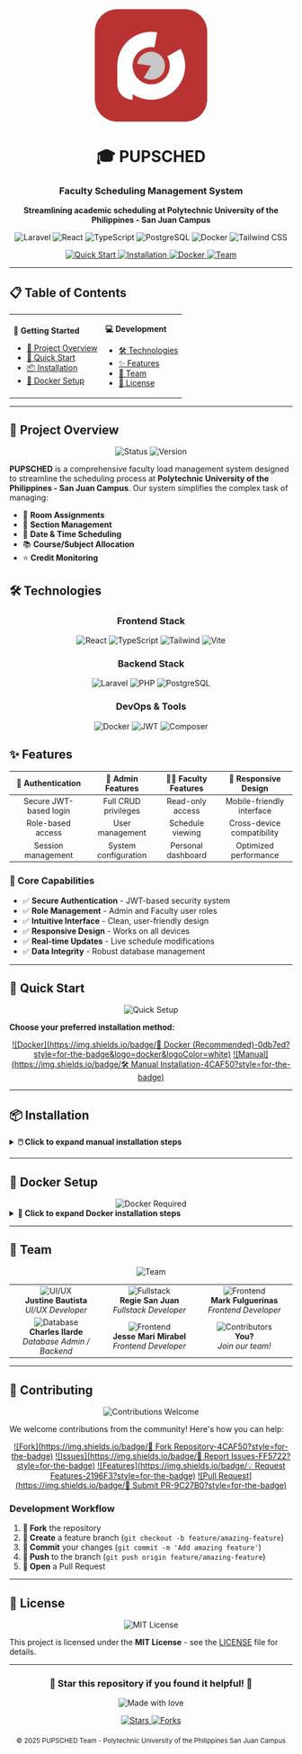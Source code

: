 <div align="center">
  <img src="public/assets/pupsched_logo.png" alt="PUPSCHED Logo" width="200" height="200"/>
  
  # 🎓 PUPSCHED
  ### Faculty Scheduling Management System
  
  <p align="center">
    <strong>Streamlining academic scheduling at Polytechnic University of the Philippines - San Juan Campus</strong>
  </p>

  <!-- Badges -->
  <p align="center">
    <img src="https://img.shields.io/badge/Laravel-FF2D20?style=for-the-badge&logo=laravel&logoColor=white" alt="Laravel">
    <img src="https://img.shields.io/badge/React-20232A?style=for-the-badge&logo=react&logoColor=61DAFB" alt="React">
    <img src="https://img.shields.io/badge/TypeScript-007ACC?style=for-the-badge&logo=typescript&logoColor=white" alt="TypeScript">
    <img src="https://img.shields.io/badge/PostgreSQL-316192?style=for-the-badge&logo=postgresql&logoColor=white" alt="PostgreSQL">
    <img src="https://img.shields.io/badge/Docker-2496ED?style=for-the-badge&logo=docker&logoColor=white" alt="Docker">
    <img src="https://img.shields.io/badge/Tailwind_CSS-38B2AC?style=for-the-badge&logo=tailwind-css&logoColor=white" alt="Tailwind CSS">
  </p>

  <!-- Action Buttons -->
  <p align="center">
    <a href="#-quick-start">
      <img src="https://img.shields.io/badge/🚀 Quick Start-4CAF50?style=for-the-badge" alt="Quick Start">
    </a>
    <a href="#-installation">
      <img src="https://img.shields.io/badge/📦 Installation-2196F3?style=for-the-badge" alt="Installation">
    </a>
    <a href="#-docker-setup">
      <img src="https://img.shields.io/badge/🐳 Docker Setup-0db7ed?style=for-the-badge" alt="Docker">
    </a>
    <a href="#-team">
      <img src="https://img.shields.io/badge/👥 Meet the Team-FF5722?style=for-the-badge" alt="Team">
    </a>
  </p>

</div>

---

## 📋 Table of Contents

<table>
<tr>
<td>

**🎯 Getting Started**
- [📖 Project Overview](#-project-overview)
- [🚀 Quick Start](#-quick-start)
- [📦 Installation](#-installation)
- [🐳 Docker Setup](#-docker-setup)

</td>
<td>

**💻 Development**
- [🛠️ Technologies](#️-technologies)
- [✨ Features](#-features)
- [👥 Team](#-team)
- [📄 License](#-license)

</td>
</tr>
</table>

---

## 📖 Project Overview

<div align="center">
  <img src="https://img.shields.io/badge/Status-Active Development-green?style=flat-square" alt="Status">
  <img src="https://img.shields.io/badge/Version-1.0.0-blue?style=flat-square" alt="Version">
</div>

**PUPSCHED** is a comprehensive faculty load management system designed to streamline the scheduling process at **Polytechnic University of the Philippines - San Juan Campus**. Our system simplifies the complex task of managing:

- 🏫 **Room Assignments**
- 👥 **Section Management** 
- 📅 **Date & Time Scheduling**
- 📚 **Course/Subject Allocation**
- ⭐ **Credit Monitoring**

## 🛠️ Technologies

<div align="center">

### Frontend Stack
<p>
  <img src="https://img.shields.io/badge/React-20232A?style=for-the-badge&logo=react&logoColor=61DAFB" alt="React">
  <img src="https://img.shields.io/badge/TypeScript-007ACC?style=for-the-badge&logo=typescript&logoColor=white" alt="TypeScript">
  <img src="https://img.shields.io/badge/Tailwind_CSS-38B2AC?style=for-the-badge&logo=tailwind-css&logoColor=white" alt="Tailwind">
  <img src="https://img.shields.io/badge/Vite-646CFF?style=for-the-badge&logo=vite&logoColor=white" alt="Vite">
</p>

### Backend Stack  
<p>
  <img src="https://img.shields.io/badge/Laravel-FF2D20?style=for-the-badge&logo=laravel&logoColor=white" alt="Laravel">
  <img src="https://img.shields.io/badge/PHP-777BB4?style=for-the-badge&logo=php&logoColor=white" alt="PHP">
  <img src="https://img.shields.io/badge/PostgreSQL-316192?style=for-the-badge&logo=postgresql&logoColor=white" alt="PostgreSQL">
</p>

### DevOps & Tools
<p>
  <img src="https://img.shields.io/badge/Docker-2496ED?style=for-the-badge&logo=docker&logoColor=white" alt="Docker">
  <img src="https://img.shields.io/badge/JWT-000000?style=for-the-badge&logo=JSON%20web%20tokens&logoColor=white" alt="JWT">
  <img src="https://img.shields.io/badge/Composer-885630?style=for-the-badge&logo=Composer&logoColor=white" alt="Composer">
</p>

</div>

## ✨ Features

<div align="center">

| 🔐 **Authentication** | 👑 **Admin Features** | 👨‍🏫 **Faculty Features** | 📱 **Responsive Design** |
|:---:|:---:|:---:|:---:|
| Secure JWT-based login | Full CRUD privileges | Read-only access | Mobile-friendly interface |
| Role-based access | User management | Schedule viewing | Cross-device compatibility |
| Session management | System configuration | Personal dashboard | Optimized performance |

</div>

### 🎯 Core Capabilities

- ✅ **Secure Authentication** - JWT-based security system
- ✅ **Role Management** - Admin and Faculty user roles  
- ✅ **Intuitive Interface** - Clean, user-friendly design
- ✅ **Responsive Design** - Works on all devices
- ✅ **Real-time Updates** - Live schedule modifications
- ✅ **Data Integrity** - Robust database management

---

## 🚀 Quick Start

<div align="center">
  <img src="https://img.shields.io/badge/⚡ Ready in 5 minutes-FF6B6B?style=for-the-badge" alt="Quick Setup">
</div>

**Choose your preferred installation method:**

<div align="center">

[![Docker](https://img.shields.io/badge/🐳 Docker (Recommended)-0db7ed?style=for-the-badge&logo=docker&logoColor=white)](#-docker-setup)
[![Manual](https://img.shields.io/badge/🛠️ Manual Installation-4CAF50?style=for-the-badge)](#-installation)

</div>

---

## 📦 Installation

<details>
<summary><b>🖱️ Click to expand manual installation steps</b></summary>

### Prerequisites
- **PHP** >= 8.1
- **Node.js** >= 16.x
- **PostgreSQL** >= 13.x
- **Composer**

### Step-by-Step Guide

<table>
<tr><td>

**1️⃣ Clone Repository**
```bash
# HTTPS
git clone https://github.com/1101101011/PUPSCHED.git

# SSH  
git clone git@github.com:1101101011/PUPSCHED.git
```

</td></tr>
<tr><td>

**2️⃣ Navigate to Project**
```bash
cd PUPSCHED
```

</td></tr>
<tr><td>

**3️⃣ Install Dependencies**
```bash
# Frontend dependencies
npm install

# Backend dependencies  
composer install
```

</td></tr>
<tr><td>

**4️⃣ Environment Setup**
```bash
# Copy environment file
cp .env.example .env

# Generate application key
php artisan key:generate
```

</td></tr>
<tr><td>

**5️⃣ Database Configuration**
```bash
# Update .env file with your credentials
DB_USERNAME=your-username
DB_PORT=5432
```

</td></tr>
<tr><td>

**6️⃣ Database Migration**
```bash
# Run migrations
php artisan migrate

# Fresh migration (optional)
php artisan migrate:fresh

# Seed database
php artisan db:seed
```

</td></tr>
<tr><td>

**7️⃣ Start Development Server**
```bash
composer run dev
```

</td></tr>
</table>

<div align="center">
  <img src="https://img.shields.io/badge/🎉 Installation Complete!-4CAF50?style=for-the-badge" alt="Complete">
</div>

</details>

---

## 🐳 Docker Setup

<div align="center">
  <img src="https://img.shields.io/badge/⚠️ Ensure Docker is Installed-FFA726?style=for-the-badge&logo=docker" alt="Docker Required">
</div>

<details>
<summary><b>🐳 Click to expand Docker installation steps</b></summary>

### Quick Docker Deployment

<table>
<tr><td>

**1️⃣ Clone & Navigate**
```bash
git clone https://github.com/1101101011/PUPSCHED.git
cd PUPSCHED
```

</td></tr>
<tr><td>

**2️⃣ Environment Setup**
```bash
cp .env.example .env
```

</td></tr>
<tr><td>

**3️⃣ Configure Database**
```env
DB_CONNECTION=pgsql
DB_HOST=postgresql
DB_PORT=5432
DB_DATABASE=pupsched
DB_USERNAME=your-username
DB_PASSWORD=your-password

VITE_DEV_SERVER_URL=http://localhost:5173

# Postgres service vars
POSTGRES_USER=${DB_USERNAME}
POSTGRES_PASSWORD=${DB_PASSWORD}
POSTGRES_DB=${DB_DATABASE}
```

</td></tr>
<tr><td>

**4️⃣ Build & Start**
```bash
# Build containers
docker compose build

# Start services
docker compose up -d
```

</td></tr>
<tr><td>

**5️⃣ Initialize Application**
```bash
# Generate key
docker exec -it pupsched-app php artisan key:generate

# Setup database
docker exec -it pupsched-app php artisan migrate:fresh --seed
```

</td></tr>
</table>

<div align="center">
  <p>🌐 <strong>Access your application at:</strong></p>
  <a href="http://127.0.0.1:8000">
    <img src="https://img.shields.io/badge/🚀 Launch Application-4CAF50?style=for-the-badge" alt="Launch App">
  </a>
</div>

</details>

---

## 👥 Team

<div align="center">
  <img src="https://img.shields.io/badge/👥 Meet Our Amazing Team-FF5722?style=for-the-badge" alt="Team">
</div>

<table align="center">
<tr>
<td align="center" width="200">
  <img src="https://img.shields.io/badge/🎨 UI/UX-4CAF50?style=for-the-badge" alt="UI/UX"><br>
  <strong>Justine Bautista</strong><br>
  <em>UI/UX Developer</em>
</td>
<td align="center" width="200">
  <img src="https://img.shields.io/badge/⚡ Fullstack-2196F3?style=for-the-badge" alt="Fullstack"><br>
  <strong>Regie San Juan</strong><br>
  <em>Fullstack Developer</em>
</td>
<td align="center" width="200">
  <img src="https://img.shields.io/badge/🎯 Frontend-FF9800?style=for-the-badge" alt="Frontend"><br>
  <strong>Mark Fulguerinas</strong><br>
  <em>Frontend Developer</em>
</td>
</tr>
<tr>
<td align="center" width="200">
  <img src="https://img.shields.io/badge/🗄️ Database-9C27B0?style=for-the-badge" alt="Database"><br>
  <strong>Charles Ilarde</strong><br>
  <em>Database Admin / Backend</em>
</td>
<td align="center" width="200">
  <img src="https://img.shields.io/badge/✨ Frontend-E91E63?style=for-the-badge" alt="Frontend"><br>
  <strong>Jesse Mari Mirabel</strong><br>
  <em>Frontend Developer</em>
</td>
<td align="center" width="200">
  <img src="https://img.shields.io/badge/🤝 Contributors-607D8B?style=for-the-badge" alt="Contributors"><br>
  <strong>You?</strong><br>
  <em>Join our team!</em>
</td>
</tr>
</table>

---

## 🤝 Contributing

<div align="center">
  <img src="https://img.shields.io/badge/We ❤️ Contributions-FF6B6B?style=for-the-badge" alt="Contributions Welcome">
</div>

We welcome contributions from the community! Here's how you can help:

<div align="center">

[![Fork](https://img.shields.io/badge/🍴 Fork Repository-4CAF50?style=for-the-badge)](https://github.com/1101101011/PUPSCHED/fork)
[![Issues](https://img.shields.io/badge/🐛 Report Issues-FF5722?style=for-the-badge)](https://github.com/1101101011/PUPSCHED/issues)
[![Features](https://img.shields.io/badge/💡 Request Features-2196F3?style=for-the-badge)](https://github.com/1101101011/PUPSCHED/issues/new?template=feature_request.md)
[![Pull Request](https://img.shields.io/badge/🔄 Submit PR-9C27B0?style=for-the-badge)](https://github.com/1101101011/PUPSCHED/pulls)

</div>

### Development Workflow

1. **🍴 Fork** the repository
2. **🌿 Create** a feature branch (`git checkout -b feature/amazing-feature`)
3. **💾 Commit** your changes (`git commit -m 'Add amazing feature'`)
4. **🚀 Push** to the branch (`git push origin feature/amazing-feature`)
5. **🔄 Open** a Pull Request

---

## 📄 License

<div align="center">
  <img src="https://img.shields.io/badge/License-MIT-green?style=for-the-badge&logo=opensource" alt="MIT License">
</div>

This project is licensed under the **MIT License** - see the [LICENSE](LICENSE) file for details.

---

<div align="center">
  <h3>🌟 Star this repository if you found it helpful! 🌟</h3>
  
  <p>
    <img src="https://img.shields.io/badge/Made with ❤️ by-PUP San Juan Students-red?style=for-the-badge" alt="Made with love">
  </p>
  
  <p>
    <a href="https://github.com/1101101011/PUPSCHED/stargazers">
      <img src="https://img.shields.io/github/stars/1101101011/PUPSCHED?style=social" alt="Stars">
    </a>
    <a href="https://github.com/1101101011/PUPSCHED/network/members">
      <img src="https://img.shields.io/github/forks/1101101011/PUPSCHED?style=social" alt="Forks">
    </a>
  </p>
  
  <sub>© 2025 PUPSCHED Team - Polytechnic University of the Philippines San Juan Campus</sub>
</div>
